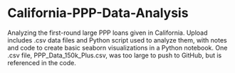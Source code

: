 # California-PPP-Data-Analysis
 Analyzing the first-round large PPP loans given in California. Upload includes .csv data files and Python script used to analyze them, with notes and code to create basic seaborn visualizations in a Python notebook. One .csv file, PPP_Data_150k_Plus.csv, was too large to push to GitHub, but is referenced in the code.
